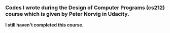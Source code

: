 ### Codes I wrote during the Design of Computer Programs (cs212) course which is given by Peter Norvig in Udacity. 

**I still haven't completed this course.**
